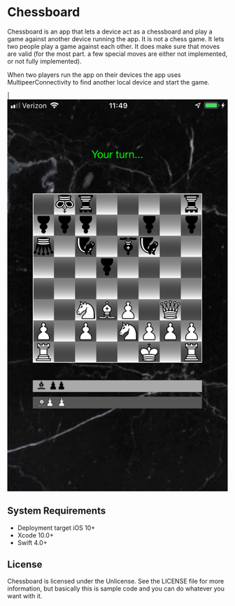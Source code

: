 # Chessboard

Chessboard is an app that lets a device act as a chessboard and play a game against another device running the app. It is not a chess game. It lets two people play a game against each other. It does make sure that moves are valid (for the most part. a few special moves are either not implemented, or not fully implemented).

When two players run the app on their devices the app uses MultipeerConnectivity to find another local device and start the game.


|![Screenshot](Chessboard2.png)


## System Requirements

* Deployment target iOS 10+
* Xcode 10.0+
* Swift 4.0+


## License

Chessboard is licensed under the Unlicense. See the LICENSE file for more information, but basically this is sample code and you can do whatever you want with it.
